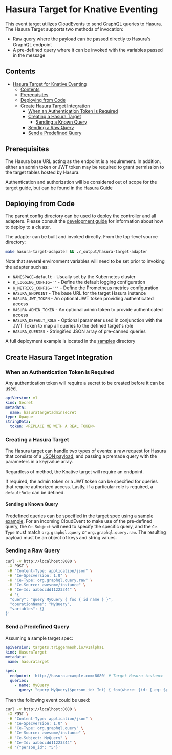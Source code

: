 # Hasura Target for Knative Eventing

This event target utilizes CloudEvents to send [GraphQL](https://graphql.org/)
queries to Hasura.  The Hasura Target supports two methods of invocation:

- Raw query where the payload can be passed directly to Hasura's GraphQL endpoint
- A pre-defined query where it can be invoked with the variables passed in the message

## Contents

- [Hasura Target for Knative Eventing](#hasura-target-for-knative-eventing)
  - [Contents](#contents)
  - [Prerequisites](#prerequisites)
  - [Deploying from Code](#deploying-from-code)
  - [Create Hasura Target Integration](#create-hasura-target-integration)
    - [When an Authentication Token Is Required](#when-an-authentication-token-is-required)
    - [Creating a Hasura Target](#creating-a-hasura-target)
      - [Sending a Known Query](#sending-a-known-query)
    - [Sending a Raw Query](#sending-a-raw-query)
    - [Send a Predefined Query](#send-a-predefined-query)

## Prerequisites

The Hasura base URL acting as the endpoint is a requirement.  In addition, either
an admin token or JWT token may be required to grant permission to the target
tables hosted by Hasura.

Authentication and authorization will be considered out of scope for the target guide, but
can be found in the [Hasura Guide](https://hasura.io/docs/1.0/graphql/core/auth/index.html)

## Deploying from Code

The parent config directory can be used to deploy the controller and all adapters. Please
consult the [development guide](../DEVELOPMENT.md) for information about how to deploy to
a cluster.

The adapter can be built and invoked directly.  From the top-level source directory:

```sh
make hasura-target-adapater && ./_output/hasura-target-adapter
```

Note that several environment variables will need to be set prior to invoking the adapter such as:

  - `NAMESPACE=default`           - Usually set by the Kubernetes cluster
  - `K_LOGGING_CONFIG=''`         - Define the default logging configuration
  - `K_METRICS_CONFIG='''`        - Define the Prometheus metrics configuration
  - `HASURA_ENDPOINT`             - The base URL for the target Hasura instance
  - `HASURA_JWT_TOKEN`            - An optional JWT token providing authenticated access
  - `HASURA_ADMIN_TOKEN`          - An optional admin token to provide authenticated access
  - `HASURA_DEFAULT_ROLE`         - Optional parameter used in conjunction with the JWT Token to map all queries to the defined target's role
  - `HASURA_QUERIES`              - Stringified JSON array of pre-canned queries

A full deployment example is located in the [samples](../samples/hasura) directory

## Create Hasura Target Integration

### When an Authentication Token Is Required

Any authentication token will require a secret to be created before it can be used.

```yaml
apiVersion: v1
kind: Secret
metadata:
  name: hasuratargetadminsecret
type: Opaque
stringData:
  token: <REPLACE ME WITH A REAL TOKEN>
```

### Creating a Hasura Target

The Hasura target can handle two types of events: a raw request for Hasura that
consists of a [JSON payload](https://graphql.org/learn/serving-over-http/), and
passing a premade query with the parameters in a key/value array.

Regardless of method, the Knative target will require an endpoint.

If required, the admin token or a JWT token can be specified for queries that
require authorized access.  Lastly, if a particular role is required, a `defaultRole`
can be defined.

#### Sending a Known Query

Predefined queries can be specified in the target spec using a
[sample example](../samples/hasura/200-target.yaml).  For an incoming CloudEvent
to make use of the pre-defined query, the `Ce-Subject` will need to specify the
specific query, and the `Ce-Type` must match `org.graphql.query` or
`org.graphql.query.raw`. The resulting payload must be an object of keys and
string values.


### Sending a Raw Query

```sh
curl -v http://localhost:8080 \
 -X POST \
 -H "Content-Type: application/json" \
 -H "Ce-Specversion: 1.0" \
 -H "Ce-Type: org.graphql.query.raw" \
 -H "Ce-Source: awesome/instance" \
 -H "Ce-Id: aabbccdd11223344" \
 -d '{
  "query": "query MyQuery { foo { id name } }",
  "operationName": "MyQuery",
  "variables": {}
}'
```

### Send a Predefined Query
Assuming a sample target spec:

```yaml
apiVersion: targets.triggermesh.io/v1alpha1
kind: HasuraTarget
metadata:
 name: hasuratarget

spec:
  endpoint: 'http://hasura.example.com:8080' # Target Hasura instance
  queries:
    - name: MyQuery
      query: "query MyQuery($person_id: Int) { foo(where: {id: {_eq: $person_id}} ) { id name } }"

```

Then the following event could be used:
```sh
curl -v http://localhost:8080 \
 -X POST \
 -H "Content-Type: application/json" \
 -H "Ce-Specversion: 1.0" \
 -H "Ce-Type: org.graphql.query" \
 -H "Ce-Source: awesome/instance" \
 -H "Ce-Subject: MyQuery" \
 -H "Ce-Id: aabbccdd11223344" \
 -d '{"person_id": "5"}'
```
